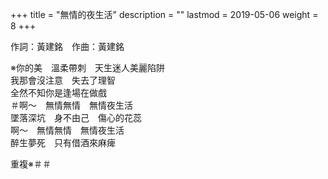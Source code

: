 +++
title = "無情的夜生活"
description = ""
lastmod = 2019-05-06
weight = 8
+++

作詞：黃建銘　作曲：黃建銘

※你的美　溫柔帶刺　天生迷人美麗陷阱  
我那會沒注意　失去了理智  
全然不知你是逢場在做戲  
＃啊～　無情無情　無情夜生活  
墜落深坑　身不由己　傷心的花蕊  
啊～　無情無情　無情夜生活  
醉生夢死　只有借酒來麻痺  

重複※＃＃
